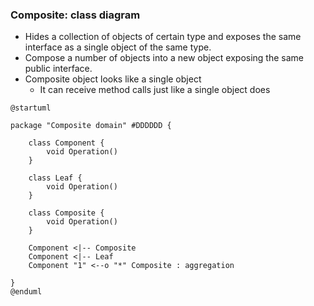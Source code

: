 ### Composite: class diagram
* Hides a collection of objects of certain type and exposes the same interface as a single object of the same type.
* Compose a number of objects into a new object exposing the same public interface.
* Composite object looks like a single object
  * It can receive method calls just like a single object does

```plantuml
@startuml

package "Composite domain" #DDDDDD {

    class Component {
        void Operation()
    }

    class Leaf {
        void Operation()
    }

    class Composite {
        void Operation()
    }

    Component <|-- Composite
    Component <|-- Leaf
    Component "1" <--o "*" Composite : aggregation

}
@enduml
```